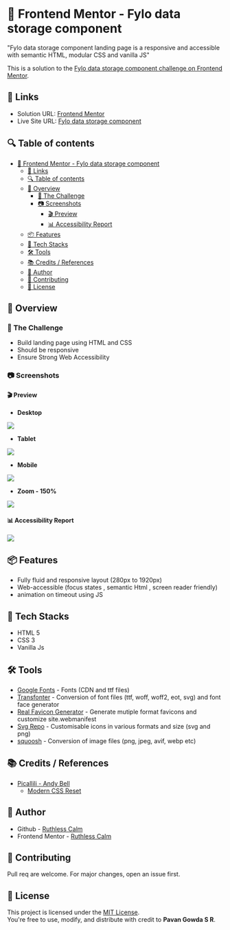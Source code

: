 # 🚀 Frontend Mentor - Fylo data storage component
"Fylo data storage component landing page is a responsive and accessible with semantic HTML, modular CSS and vanilla JS"

This is a solution to the [Fylo data storage component challenge on Frontend Mentor](https://www.frontendmentor.io/challenges/fylo-data-storage-component-1dZPRbV5n).

## 🔗 Links 
- Solution URL: [Frontend Mentor](https://www.frontendmentor.io/solutions/-built-to-impress-400400-accessibility-and-progress-bar-timeout-9ho8s2LCci)
- Live Site URL: [Fylo data storage component](https://ruthlesscalm.github.io/fm-fylo-data-storage-component/)

## 🔍 Table of contents

- [🚀 Frontend Mentor - Fylo data storage component](#-frontend-mentor---fylo-data-storage-component)
  - [🔗 Links](#-links)
  - [🔍 Table of contents](#-table-of-contents)
  - [📔 Overview](#-overview)
    - [🎯 The Challenge](#-the-challenge)
    - [📷 Screenshots](#-screenshots)
      - [🎬 Preview](#-preview)
      - [📊 Accessibility Report](#-accessibility-report)
  - [📦 Features](#-features)
  - [📌 Tech Stacks](#-tech-stacks)
  - [🛠️ Tools](#️-tools)
  - [📚 Credits /  References](#-credits---references)
  - [👤 Author](#-author)
  - [🤝 Contributing](#-contributing)
  - [📄 License](#-license)
    

## 📔 Overview

### 🎯 The Challenge

- Build landing page using HTML and CSS
- Should be responsive
- Ensure Strong Web Accessibility

### 📷 Screenshots

#### 🎬 Preview

- **Desktop** 

![](./screenshots/desktop.webp)

- **Tablet** 

![](./screenshots/tablet.webp)

- **Mobile** 

![](./screenshots/mobile.webp)

- **Zoom - 150%**

![](./screenshots/zoom.webp)

#### 📊 Accessibility Report

![](./screenshots/accessibility.webp)

## 📦 Features

- Fully fluid and responsive layout (280px to 1920px)
- Web-accessible (focus states , semantic Html , screen reader friendly)
- animation on timeout using JS

## 📌 Tech Stacks

- HTML 5
- CSS 3
- Vanilla Js

## 🛠️ Tools

- [Google Fonts](https://fonts.google.com/?preview.text=Nature) - Fonts (CDN and ttf files)
- [Transfonter](https://transfonter.org/) - Conversion of font files (ttf, woff, woff2, eot, svg) and font face generator
- [Real Favicon Generator](https://realfavicongenerator.net) - Generate mutiple format favicons and customize site.webmanifest
- [Svg Repo](https://www.svgrepo.com/) - Customisable icons in various formats and size (svg and png)
- [squoosh](https://squoosh.app/) - Conversion of image files (png, jpeg, avif, webp etc)

## 📚 Credits /  References

- [Picallili - Andy Bell](https://piccalil.li/author/andy-bell/)
    - [Modern CSS Reset](https://piccalil.li/blog/a-more-modern-css-reset/)

## 👤 Author

- Github - [Ruthless Calm](https://github.com/ruthlesscalm)
- Frontend Mentor - [Ruthless Calm](https://www.frontendmentor.io/profile/ruthlesscalm)

## 🤝 Contributing

Pull req are welcome. For major changes, open an issue first.

## 📄 License

This project is licensed under the [MIT License](./LICENSE).  
You're free to use, modify, and distribute with credit to **Pavan Gowda S R**.
